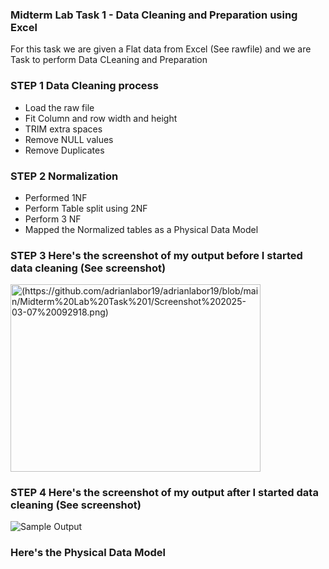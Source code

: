 ### Midterm Lab Task 1 - Data Cleaning and Preparation using Excel
For this task we are given a Flat data from Excel (See rawfile) and we are Task to perform Data CLeaning and Preparation 
### STEP 1 Data Cleaning process
- Load the raw file
- Fit Column and row width and height
- TRIM extra spaces
- Remove NULL values
- Remove Duplicates
### STEP 2 Normalization 
- Performed 1NF
- Perform Table split using 2NF
- Perform 3 NF
- Mapped the Normalized tables as a Physical Data Model
### STEP 3 Here's the screenshot of my output before I started data cleaning (See screenshot)
<img src="images/1.JPG" alt="(https://github.com/adrianlabor19/adrianlabor19/blob/main/Midterm%20Lab%20Task%201/Screenshot%202025-03-07%20092918.png)" width="400" height="300">

### STEP 4 Here's the screenshot of my output after I started data cleaning (See screenshot)
![Sample Output](images/1.JPG)
### Here's the Physical Data Model
